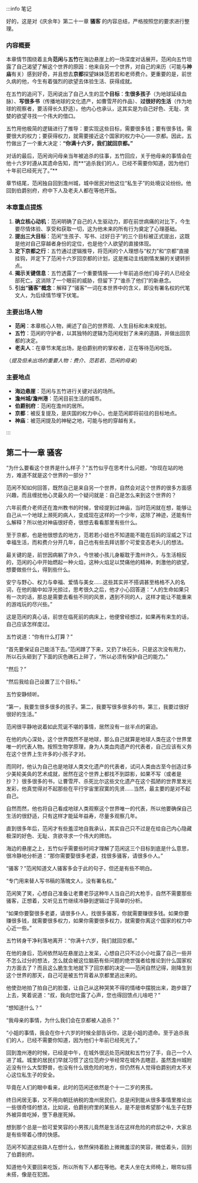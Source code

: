 :::info 笔记

好的，这是对《庆余年》第二十一章 **骚客** 的内容总结，严格按照您的要求进行整理。

### 内容概要

本章情节围绕着主角**范闲**与**五竹**在海边悬崖上的一场深度对话展开。范闲向五竹坦露了自己渴望了解这个世界的原因：他来自另一个世界，对自己的来历（可能与**神庙**有关）感到好奇，并且想去**京都**探望妹妹范若若和老师费介。更重要的是，前世久病的他，今生有着强烈的欲望去体验生活、获得成就。

在五竹的追问下，范闲说出了自己人生的**三个目标**：**生很多孩子**（为地球延续血脉）、**写很多书**（传播地球的文化遗产，如曹雪芹的作品）、**过很好的生活**（作为地球的观察者，要活得长久舒适）。他内心也承认，这其实是为自己好色、无耻、贪婪的欲望寻找一个伟大的借口。

五竹用他极简的逻辑进行了推导：要实现这些目标，需要很多钱；要有很多钱，需要很大的权力；要获得权力，就需要接近这个国家的权力中心——京都。因此，五竹做出了一个重大决定：**“你满十六岁，我们就回京都。”**

对话的最后，范闲询问母亲当年被追杀的往事，五竹回应，关于他母亲的事情会在他十六岁时遵从其遗命告知，而**“追杀我们的人，已经不需要你知道，因为他们十年前已经死光了。”**

章节结尾，范闲独自回到澹州城，城中居民对他这位“私生子”的处境议论纷纷。他回到伯爵别府，府中下人及老夫人都在等他开饭。

### 本章重点提炼

1.  **确立核心动机**：范闲明确了自己的人生驱动力，即在前世病痛的对比下，今生要尽情体验、享受和获取一切，这为他未来的所有行为奠定了心理基础。
2.  **提出三大目标**：范闲“生孩子、写书、过好日子”的三个目标被正式提出，这既是他对自己穿越者身份的定位，也是他个人欲望的直接体现。
3.  **定下京都之行**：五竹通过逻辑推导，将范闲的个人理想与“权力”和“京都”直接挂钩，并定下了范闲十六岁回京都的计划，这是推动主线剧情发展的关键转折点。
4.  **揭示关键信息**：五竹透露了一个重要情报——十年前追杀他们母子的人已经全部死亡。这消除了一个眼前的威胁，但留下了“谁杀了他们”的新悬念。
5.  **引出“骚客”概念**：解释了“骚客”一词在本世界中的含义，即没有署名权的代笔文人，为后续情节埋下伏笔。

### 主要出场人物

*   **范闲**：本章核心人物，阐述了自己的世界观、人生目标和未来规划。
*   **五竹**：范闲的守护者，以其独特的逻辑为范闲规划了未来的道路，并做出回京都的决定。
*   **老夫人**：在章节末尾出场，是伯爵别府的掌权者，正在等待范闲吃饭。

（*提及但未出场的重要人物：费介、范若若、范闲的母亲*）

### 主要地点

*   **海边悬崖**：范闲与五竹进行关键对话的场所。
*   **澹州城/澹州港**：范闲目前生活的城市。
*   **伯爵别府**：范闲在澹州的居所。
*   **京都**：被反复提及，是庆国的权力中心，也是范闲即将前往的目标地点。
*   **神庙**：被范闲提及的神秘之地，可能与他的穿越有关。

:::

## 第二十一章 **骚客**

“为什么要看这个世界是什么样子？”五竹似乎在思考什么问题，“你现在站的地方，难道不就是这个世界的一部分？”

范闲不知如何回答，既然自己是来自另一个世界，自然会对这个世界的很多方面感兴趣，而且缠扰他心灵最久的一个疑问就是：自己是怎么来到这个世界的？

六年前费介老师还在澹州教书的时候，曾经提到过神庙，当时范闲就在想，能够让自己从一个地球上濒死的病人，变成现在这样的一个少年，这除了神迹，还能有什么解释？所以他对神庙很好奇，很想去看看那里有些什么。

至于京都，也是他很想去的地方，范若若小妞也不知道能不能在后妈的淫威之下过幸福生活，而和费介分开几年，自己也有些去拜访那个可爱变态老头儿的想法。

最关键的是，前世因病躺了许久，今世被小孩儿身躯耽于澹州许久，与生活相反的，范闲的心中开始燃起一种火焰，这种火焰足以焚痛他的精神，刺激他的欲望，想要做些什么，得到些什么。

安宁与野心、权力与幸福、爱情与美女……这些其实并不搭调甚至格格不入的名词，在他的脑中如浮光掠过，思考很久之后，他才小心回答道：“人的生命如果只有一次的话，那总是需要去看些不同的风景，遇到不同的人，这样才能让不能重来的游戏玩的尽兴些。”

这是范闲的真心话，前世在临死前的病床上，他便曾经想过，如果再有来生的话，自己应该怎样度过。

五竹说道：“你有什么打算？”

“首先要保证自己能活下去。”范闲蹲了下来，又扔了块石头，只是这次没有用力，所以石头砸到了下面的灰色礁石上碎了，“所以必须有保护自己的能力。”

“然后？”

“然后我给自己设置了三个目标。”

五竹安静倾听。

“第一，我要生很多很多的孩子。第二，我要写很多很多的书，第三，我要过很好很好的生活。”

范闲很平静地说着如此荒诞不堪的事情，居然没有一丝半点的窘迫。

在他的内心深处，这个世界既然不是地球，那么自己就算是地球人类在这个世界里唯一的代表人物。按照生物学原理，身为人类血肉遗产的代表者，自己应该有义务在这个世界上生许多的小孩子才对。

而同时，他认为自己也是地球人类文化遗产的代表者，试问人类由古至今创造过多少美轮美奂的艺术成就，居然在这个世界上都找不到踪影，如果不写（或者是抄？）很多很多的书，让曹雪芹、杀死比尔这些文化遗产在这个孤陋的世界里发光发彩，他真觉得对不起那些在平行宇宙里寂寞的先贤……当然，最主要的是对不起自己。

自然而然，他也将自己看成地球人类观察这个世界唯一的代表，所以他要确保自己生活的很舒适，只有这样才能延年益寿，尽量多观察几年。

直到很多年后，范闲才有些羞涩地自我承认，其实自己只不过是在给自己内心隐藏极深的好色、无耻、贪欲寻求一个伟大的牌坊。

海边的悬崖之上，五竹似乎需要些时间才理解了范闲这三个目标到底是什么意思，很冷静地分析道：“那你需要娶很多老婆，找很多骚客，请很多仆人。”

“骚客？”范闲知道文人骚客多会于此的句子，但还是有些不明白。

“专门用来替人写书稿的落魄文人，没有署名权。”

范闲笑了笑，心想自己准备让老曹老莎这种牛人当自己的大枪手，自然不需要那些骚客，正想着，又听见五竹继续冷静到逻辑过于简单的分析。

“如果你要娶很多老婆，请很多仆人，找很多骚客，你就需要赚很多钱。如果你要赚很多钱，就需要很多权力，如果你需要很多权力，就需要你离这个国家的权力中心近一些。”

五竹转身干净利落地离开：“你满十六岁，我们就回京都。”

在他的身后，范闲依然站在悬崖边上发呆，心想自己只不过小小吐露了自己一些并不怎么过分的想法，怎么就会被这位脑筋有些问题的绝世强者给推论到什么国家权力方面去了？而且这么脆生生地就下了回京都的决定——范闲自然记得，刚降生到这个世界的那天，自己可是被五竹背着从京都里逃出来的。

他使劲地拍了拍自己的脸蛋，让自己从这种哭笑不得的情绪中摆脱出来，跑步跟了上去，笑着说道：“叔，我向您吐露了心声，您也得回馈点儿啥吧？”

“想知道什么？”

“我母亲的事情，为什么我们会在京都被人追杀？”

“小姐的事情，我会在你十六岁的时候全部告诉你，这是小姐的遗命。至于追杀我们的人，已经不需要你知道，因为他们十年前已经死光了。”

回到澹州港的时候，已经是中午，在城外很远处范闲就和五竹分了手，自己一个人进了城。城里的居民们早就习惯了这位范府少爷经常在城外去瞎逛，虽然澹州城附近没有什么大型野兽，也没有什么很危险的地方，但仍然有人觉得伯爵别府太不关心这位私生子的安全。

毕竟在人们的眼中看来，此时的范闲还依然是个十一二岁的男孩。

终日闲居无事，又不用向朝廷纳税的澹州居民们，总是闲到能从很多事情里推论出一些很奇怪的想法，比如说，伯爵别府里的某些人，是不是很希望那个私生子在野外被异兽吃掉，堕下悬崖死掉。

想到那个总是一脸可爱笑容的小男孩儿竟然是生活在这样危险的府邸之中，大家总是有些带着心悸的快感。

范闲不知道这些路人在想什么，依然保持着脸上微微羞涩的笑容，微低着头，回到了伯爵别府。

知道他今天要回来吃饭，所以所有下人都在等他。老夫人坐在太师椅上，眼帘似搭未搭，像是在犯困。

